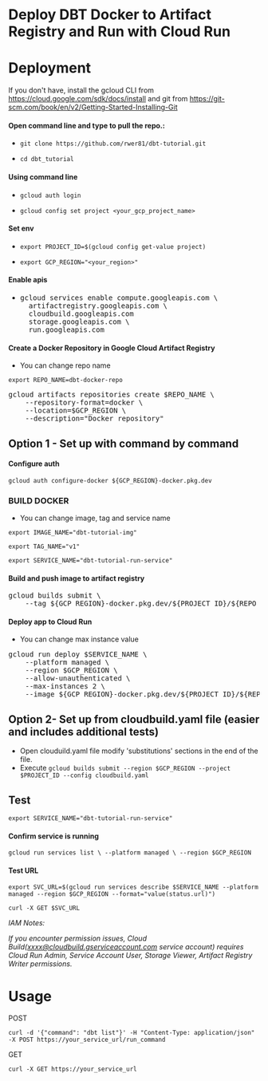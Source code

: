 # Deploy DBT Docker to Artifact Registry and  Run with Cloud Run

# Deployment

If you don't have, install the gcloud CLI from https://cloud.google.com/sdk/docs/install and git from https://git-scm.com/book/en/v2/Getting-Started-Installing-Git

#### Open command line and type to pull the repo.:

- `git clone https://github.com/rwer81/dbt-tutorial.git`

- `cd dbt_tutorial`

#### Using command line

- `gcloud auth login`

- `gcloud config set project <your_gcp_project_name>`

#### Set env
- `export PROJECT_ID=$(gcloud config get-value project)`

- `export GCP_REGION="<your_region>" `


#### Enable apis

- <pre>gcloud services enable compute.googleapis.com \
    artifactregistry.googleapis.com \
    cloudbuild.googleapis.com 
    storage.googleapis.com \
    run.googleapis.com</pre>

#### Create a Docker Repository in Google Cloud Artifact Registry
* You can change repo name

`export REPO_NAME=dbt-docker-repo`

<pre>gcloud artifacts repositories create $REPO_NAME \
    --repository-format=docker \
    --location=$GCP_REGION \
    --description="Docker repository"</pre>

## Option 1 - Set up with command by command

#### Configure auth
`gcloud auth configure-docker ${GCP_REGION}-docker.pkg.dev`

### BUILD DOCKER 
* You can change image, tag and service name

`export IMAGE_NAME="dbt-tutorial-img"`

`export TAG_NAME="v1"`

`export SERVICE_NAME="dbt-tutorial-run-service"`


#### Build and push image to artifact registry 
<pre>gcloud builds submit \
    --tag ${GCP_REGION}-docker.pkg.dev/${PROJECT_ID}/${REPO_NAME}/${IMAGE_NAME}:${TAG_NAME}</pre>

#### Deploy app to Cloud Run
* You can change max instance value

<pre>gcloud run deploy $SERVICE_NAME \
    --platform managed \
    --region $GCP_REGION \
    --allow-unauthenticated \
    --max-instances 2 \
    --image ${GCP_REGION}-docker.pkg.dev/${PROJECT_ID}/${REPO_NAME}/${IMAGE_NAME}:${TAG_NAME}</pre>

## Option 2- Set up from cloudbuild.yaml file (easier and includes additional tests)
  - Open clouduild.yaml file modify 'substitutions' sections in the end of the file.
  - Execute `gcloud builds submit --region $GCP_REGION --project $PROJECT_ID --config cloudbuild.yaml`

## Test
`export SERVICE_NAME="dbt-tutorial-run-service"`

#### Confirm service is running
`gcloud run services list \
    --platform managed \
    --region $GCP_REGION`

#### Test URL
`export SVC_URL=$(gcloud run services describe $SERVICE_NAME --platform managed --region $GCP_REGION --format="value(status.url)")`

`curl -X GET $SVC_URL`

_IAM Notes:_

_If you encounter permission issues, Cloud Build(xxxx@cloudbuild.gserviceaccount.com service account) requires Cloud Run Admin, Service Account User, Storage Viewer, Artifact Registry Writer permissions._

# Usage

POST

`curl -d '{"command": "dbt list"}' -H "Content-Type: application/json" -X POST https://your_service_url/run_command`

GET

`curl -X GET https://your_service_url`
